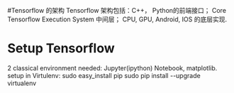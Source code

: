 #Tensorflow 的架构
Tensorflow 架构包括：C++， Python的前端接口； Core Tensorflow Execution System 中间层； CPU, GPU, Android, IOS 的底层实现.

# Setup Tensorflow
2 classical environment needed: Jupyter(ipython) Notebook, matplotlib.
setup in Virtulenv:
  sudo easy_install pip sudo pip install --upgrade virtualenv

